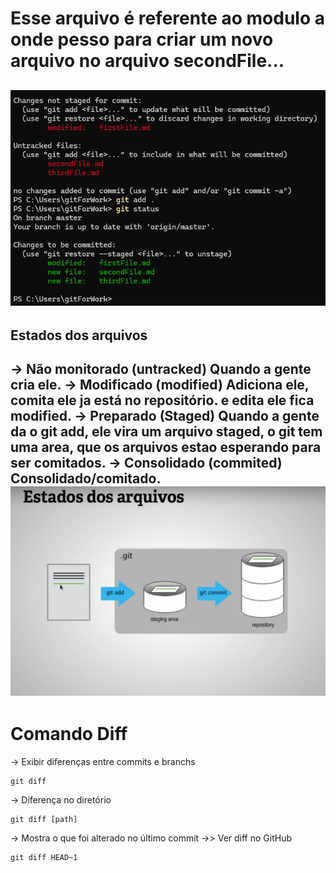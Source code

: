 # Esse arquivo é referente ao modulo a onde pesso para criar um novo arquivo no arquivo secondFile...

![git status](./gitStatus.png)
---
## Estados dos arquivos
-> Não monitorado (untracked)
    Quando a gente cria ele.
-> Modificado (modified)
    Adiciona ele, comita ele ja está no repositório. e edita ele fica modified.
-> Preparado (Staged)
    Quando a gente da o git add, ele vira um arquivo staged, o git tem uma area, que os arquivos estao esperando para ser comitados.
-> Consolidado (commited)
    Consolidado/comitado.
![Estado do arquivo](./estadoArquivo.png)
---
# Comando Diff

-> Exibir diferenças entre commits e branchs
```
git diff
```

-> Diferença no diretório
```
git diff [path]
```

-> Mostra o que foi alterado no último commit 
->> Ver diff no GitHub
```
git diff HEAD~1
```